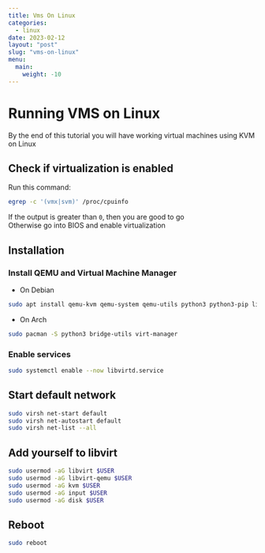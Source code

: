 ```yaml
---
title: Vms On Linux
categories:
  - linux
date: 2023-02-12
layout: "post"
slug: "vms-on-linux"
menu:
  main:
    weight: -10
---
```


# Running VMS on Linux

By the end of this tutorial you will have working virtual machines using KVM on Linux

## Check if virtualization is enabled

Run this command:

```sh
egrep -c '(vmx|svm)' /proc/cpuinfo
```

If the output is greater than `0`, then you are good to go  
Otherwise go into BIOS and enable virtualization

## Installation

### Install QEMU and Virtual Machine Manager

- On Debian

```sh
sudo apt install qemu-kvm qemu-system qemu-utils python3 python3-pip libvirt-clients libvirt-daemon-system bridge-utils virtinst libvirt-daemon virt-manager -y
```

- On Arch

```sh
sudo pacman -S python3 bridge-utils virt-manager
```

### Enable services

```sh
sudo systemctl enable --now libvirtd.service
```

## Start default network

```sh
sudo virsh net-start default
sudo virsh net-autostart default
sudo virsh net-list --all
```

## Add yourself to libvirt

```sh
sudo usermod -aG libvirt $USER
sudo usermod -aG libvirt-qemu $USER
sudo usermod -aG kvm $USER
sudo usermod -aG input $USER
sudo usermod -aG disk $USER
```

## Reboot

```sh
sudo reboot
```
